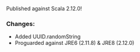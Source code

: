 Published against Scala 2.12.0!

### Changes:
- Added UUID.randomString
- Proguarded against JRE6 (2.11.8) & JRE8 (2.12.0)
